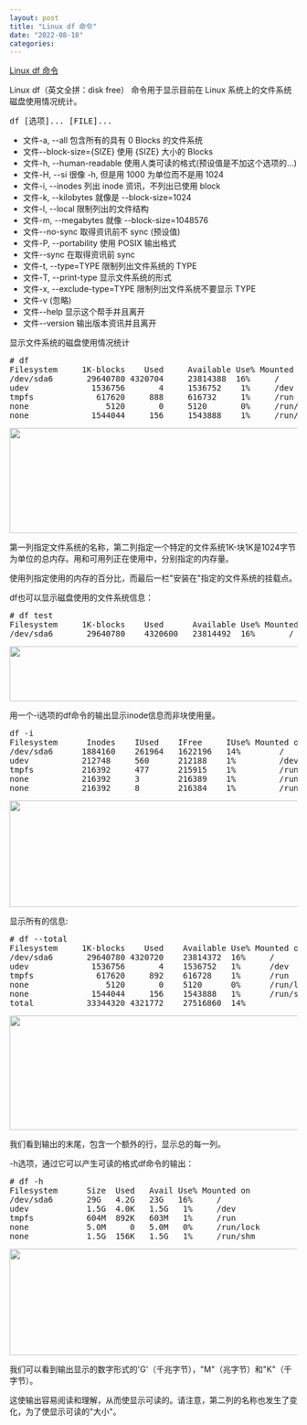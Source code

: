 ```yaml
---
layout: post
title: "Linux df 命令"
date: "2022-08-18"
categories: 
---
```

<p><a href="https://www.runoob.com/linux/linux-comm-df.html">Linux df 命令</a></p>

<p>Linux df（英文全拼：disk free） 命令用于显示目前在 Linux 系统上的文件系统磁盘使用情况统计。</p>

<pre class="prettyprint prettyprinted" style="">
<span class="pln">df </span><span class="pun">[选项]...</span><span class="pln"> </span><span class="pun">[</span><span class="pln">FILE</span><span class="pun">]...</span></pre>

<ul>
	<li>文件-a, --all 包含所有的具有 0 Blocks 的文件系统</li>
	<li>文件--block-size={SIZE} 使用 {SIZE} 大小的 Blocks</li>
	<li>文件-h, --human-readable 使用人类可读的格式(预设值是不加这个选项的...)</li>
	<li>文件-H, --si 很像 -h, 但是用 1000 为单位而不是用 1024</li>
	<li>文件-i, --inodes 列出 inode 资讯，不列出已使用 block</li>
	<li>文件-k, --kilobytes 就像是 --block-size=1024</li>
	<li>文件-l, --local 限制列出的文件结构</li>
	<li>文件-m, --megabytes 就像 --block-size=1048576</li>
	<li>文件--no-sync 取得资讯前不 sync (预设值)</li>
	<li>文件-P, --portability 使用 POSIX 输出格式</li>
	<li>文件--sync 在取得资讯前 sync</li>
	<li>文件-t, --type=TYPE 限制列出文件系统的 TYPE</li>
	<li>文件-T, --print-type 显示文件系统的形式</li>
	<li>文件-x, --exclude-type=TYPE 限制列出文件系统不要显示 TYPE</li>
	<li>文件-v (忽略)</li>
	<li>文件--help 显示这个帮手并且离开</li>
	<li>文件--version 输出版本资讯并且离开</li>
</ul>

<p>显示文件系统的磁盘使用情况统计</p>

<pre class="prettyprint prettyprinted" style="">
<span class="com"># df </span><span class="pln">
</span><span class="typ">Filesystem</span><span class="pln">     </span><span class="lit">1K</span><span class="pun">-</span><span class="pln">blocks    </span><span class="typ">Used</span><span class="pln">     </span><span class="typ">Available</span><span class="pln"> </span><span class="typ">Use</span><span class="pun">%</span><span class="pln"> </span><span class="typ">Mounted</span><span class="pln"> on 
</span><span class="pun">/</span><span class="pln">dev</span><span class="pun">/</span><span class="pln">sda6       </span><span class="lit">29640780</span><span class="pln"> </span><span class="lit">4320704</span><span class="pln">     </span><span class="lit">23814388</span><span class="pln">  </span><span class="lit">16</span><span class="pun">%</span><span class="pln">     </span><span class="pun">/</span><span class="pln"> 
udev             </span><span class="lit">1536756</span><span class="pln">       </span><span class="lit">4</span><span class="pln">     </span><span class="lit">1536752</span><span class="pln">    </span><span class="lit">1</span><span class="pun">%</span><span class="pln">     </span><span class="pun">/</span><span class="pln">dev 
tmpfs             </span><span class="lit">617620</span><span class="pln">     </span><span class="lit">888</span><span class="pln">     </span><span class="lit">616732</span><span class="pln">     </span><span class="lit">1</span><span class="pun">%</span><span class="pln">     </span><span class="pun">/</span><span class="pln">run 
none                </span><span class="lit">5120</span><span class="pln">       </span><span class="lit">0</span><span class="pln">     </span><span class="lit">5120</span><span class="pln">       </span><span class="lit">0</span><span class="pun">%</span><span class="pln">     </span><span class="str">/run/</span><span class="kwd">lock</span><span class="pln"> 
none             </span><span class="lit">1544044</span><span class="pln">     </span><span class="lit">156</span><span class="pln">     </span><span class="lit">1543888</span><span class="pln">    </span><span class="lit">1</span><span class="pun">%</span><span class="pln">     </span><span class="str">/run/</span><span class="pln">shm </span></pre>

<p><img height="184" src="/uploads/ckeditor/pictures/251/image-20220818104707-1.png" width="721" /></p>

<p>第一列指定文件系统的名称，第二列指定一个特定的文件系统1K-块1K是1024字节为单位的总内存。用和可用列正在使用中，分别指定的内存量。</p>

<p>使用列指定使用的内存的百分比，而最后一栏&quot;安装在&quot;指定的文件系统的挂载点。</p>

<p>df也可以显示磁盘使用的文件系统信息：</p>

<pre class="prettyprint prettyprinted" style="">
<span class="com"># df test </span><span class="pln">
</span><span class="typ">Filesystem</span><span class="pln">     </span><span class="lit">1K</span><span class="pun">-</span><span class="pln">blocks    </span><span class="typ">Used</span><span class="pln">      </span><span class="typ">Available</span><span class="pln"> </span><span class="typ">Use</span><span class="pun">%</span><span class="pln"> </span><span class="typ">Mounted</span><span class="pln"> on 
</span><span class="pun">/</span><span class="pln">dev</span><span class="pun">/</span><span class="pln">sda6       </span><span class="lit">29640780</span><span class="pln">    </span><span class="lit">4320600</span><span class="pln">   </span><span class="lit">23814492</span><span class="pln">  </span><span class="lit">16</span><span class="pun">%</span><span class="pln">       </span><span class="pun">/</span><span class="pln"> </span></pre>

<p><img height="96" src="/uploads/ckeditor/pictures/252/image-20220818104806-2.png" width="717" /></p>

<p>用一个-i选项的df命令的输出显示inode信息而非块使用量。</p>

<pre class="prettyprint prettyprinted" style="">
<span class="pln">df </span><span class="pun">-</span><span class="pln">i 
</span><span class="typ">Filesystem</span><span class="pln">      </span><span class="typ">Inodes</span><span class="pln">    </span><span class="typ">IUsed</span><span class="pln">    </span><span class="typ">IFree</span><span class="pln">     </span><span class="typ">IUse</span><span class="pun">%</span><span class="pln"> </span><span class="typ">Mounted</span><span class="pln"> on 
</span><span class="pun">/</span><span class="pln">dev</span><span class="pun">/</span><span class="pln">sda6      </span><span class="lit">1884160</span><span class="pln">    </span><span class="lit">261964</span><span class="pln">   </span><span class="lit">1622196</span><span class="pln">   </span><span class="lit">14</span><span class="pun">%</span><span class="pln">        </span><span class="pun">/</span><span class="pln"> 
udev           </span><span class="lit">212748</span><span class="pln">     </span><span class="lit">560</span><span class="pln">      </span><span class="lit">212188</span><span class="pln">    </span><span class="lit">1</span><span class="pun">%</span><span class="pln">         </span><span class="pun">/</span><span class="pln">dev 
tmpfs          </span><span class="lit">216392</span><span class="pln">     </span><span class="lit">477</span><span class="pln">      </span><span class="lit">215915</span><span class="pln">    </span><span class="lit">1</span><span class="pun">%</span><span class="pln">         </span><span class="pun">/</span><span class="pln">run 
none           </span><span class="lit">216392</span><span class="pln">     </span><span class="lit">3</span><span class="pln">        </span><span class="lit">216389</span><span class="pln">    </span><span class="lit">1</span><span class="pun">%</span><span class="pln">         </span><span class="str">/run/</span><span class="kwd">lock</span><span class="pln"> 
none           </span><span class="lit">216392</span><span class="pln">     </span><span class="lit">8</span><span class="pln">        </span><span class="lit">216384</span><span class="pln">    </span><span class="lit">1</span><span class="pun">%</span><span class="pln">         </span><span class="str">/run/</span><span class="pln">shm </span></pre>

<p><img height="186" src="/uploads/ckeditor/pictures/253/image-20220818104843-3.png" width="732" /></p>

<p>显示所有的信息:</p>

<pre class="prettyprint prettyprinted" style="">
<span class="com"># df --total </span><span class="pln">
</span><span class="typ">Filesystem</span><span class="pln">     </span><span class="lit">1K</span><span class="pun">-</span><span class="pln">blocks    </span><span class="typ">Used</span><span class="pln">    </span><span class="typ">Available</span><span class="pln"> </span><span class="typ">Use</span><span class="pun">%</span><span class="pln"> </span><span class="typ">Mounted</span><span class="pln"> on 
</span><span class="pun">/</span><span class="pln">dev</span><span class="pun">/</span><span class="pln">sda6       </span><span class="lit">29640780</span><span class="pln"> </span><span class="lit">4320720</span><span class="pln">    </span><span class="lit">23814372</span><span class="pln">  </span><span class="lit">16</span><span class="pun">%</span><span class="pln">     </span><span class="pun">/</span><span class="pln"> 
udev             </span><span class="lit">1536756</span><span class="pln">       </span><span class="lit">4</span><span class="pln">    </span><span class="lit">1536752</span><span class="pln">   </span><span class="lit">1</span><span class="pun">%</span><span class="pln">      </span><span class="pun">/</span><span class="pln">dev 
tmpfs             </span><span class="lit">617620</span><span class="pln">     </span><span class="lit">892</span><span class="pln">    </span><span class="lit">616728</span><span class="pln">    </span><span class="lit">1</span><span class="pun">%</span><span class="pln">      </span><span class="pun">/</span><span class="pln">run 
none                </span><span class="lit">5120</span><span class="pln">       </span><span class="lit">0</span><span class="pln">    </span><span class="lit">5120</span><span class="pln">      </span><span class="lit">0</span><span class="pun">%</span><span class="pln">      </span><span class="str">/run/</span><span class="kwd">lock</span><span class="pln"> 
none             </span><span class="lit">1544044</span><span class="pln">     </span><span class="lit">156</span><span class="pln">    </span><span class="lit">1543888</span><span class="pln">   </span><span class="lit">1</span><span class="pun">%</span><span class="pln">      </span><span class="str">/run/</span><span class="pln">shm 
total           </span><span class="lit">33344320</span><span class="pln"> </span><span class="lit">4321772</span><span class="pln">    </span><span class="lit">27516860</span><span class="pln">  </span><span class="lit">14</span><span class="pun">%</span><span class="pln"> </span></pre>

<p><img height="200" src="/uploads/ckeditor/pictures/254/image-20220818104941-4.png" width="746" /></p>

<p>我们看到输出的末尾，包含一个额外的行，显示总的每一列。</p>

<p>-h选项，通过它可以产生可读的格式df命令的输出：</p>

<pre class="prettyprint prettyprinted" style="">
<span class="com"># df -h </span><span class="pln">
</span><span class="typ">Filesystem</span><span class="pln">      </span><span class="typ">Size</span><span class="pln">  </span><span class="typ">Used</span><span class="pln">   </span><span class="typ">Avail</span><span class="pln"> </span><span class="typ">Use</span><span class="pun">%</span><span class="pln"> </span><span class="typ">Mounted</span><span class="pln"> on 
</span><span class="pun">/</span><span class="pln">dev</span><span class="pun">/</span><span class="pln">sda6       </span><span class="lit">29G</span><span class="pln">   </span><span class="lit">4.2G</span><span class="pln">   </span><span class="lit">23G</span><span class="pln">   </span><span class="lit">16</span><span class="pun">%</span><span class="pln">     </span><span class="pun">/</span><span class="pln"> 
udev            </span><span class="lit">1.5G</span><span class="pln">  </span><span class="lit">4.0K</span><span class="pln">   </span><span class="lit">1.5G</span><span class="pln">   </span><span class="lit">1</span><span class="pun">%</span><span class="pln">     </span><span class="pun">/</span><span class="pln">dev 
tmpfs           </span><span class="lit">604M</span><span class="pln">  </span><span class="lit">892K</span><span class="pln">   </span><span class="lit">603M</span><span class="pln">   </span><span class="lit">1</span><span class="pun">%</span><span class="pln">     </span><span class="pun">/</span><span class="pln">run 
none            </span><span class="lit">5.0M</span><span class="pln">     </span><span class="lit">0</span><span class="pln">   </span><span class="lit">5.0M</span><span class="pln">   </span><span class="lit">0</span><span class="pun">%</span><span class="pln">     </span><span class="str">/run/</span><span class="kwd">lock</span><span class="pln"> 
none            </span><span class="lit">1.5G</span><span class="pln">  </span><span class="lit">156K</span><span class="pln">   </span><span class="lit">1.5G</span><span class="pln">   </span><span class="lit">1</span><span class="pun">%</span><span class="pln">     </span><span class="str">/run/</span><span class="pln">shm </span></pre>

<p><img height="186" src="/uploads/ckeditor/pictures/255/image-20220818105019-5.png" width="657" /></p>

<p>我们可以看到输出显示的数字形式的&#39;G&#39;（千兆字节），&quot;M&quot;（兆字节）和&quot;K&quot;（千字节）。</p>

<p>这使输出容易阅读和理解，从而使显示可读的。请注意，第二列的名称也发生了变化，为了使显示可读的&quot;大小&quot;。</p>

